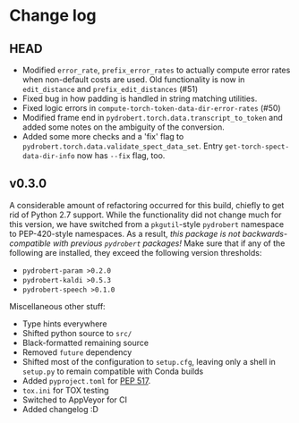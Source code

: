 # Change log

## HEAD

- Modified `error_rate`, `prefix_error_rates` to actually compute error rates
  when non-default costs are used. Old functionality is now in
  `edit_distance` and `prefix_edit_distances` (#51)
- Fixed bug in how padding is handled in string matching utilities.
- Fixed logic errors in `compute-torch-token-data-dir-error-rates` (#50)
- Modified frame end in `pydrobert.torch.data.transcript_to_token` and added
  some notes on the ambiguity of the conversion.
- Added some more checks and a 'fix' flag to
  `pydrobert.torch.data.validate_spect_data_set`. Entry
  `get-torch-spect-data-dir-info` now has `--fix` flag, too.

## v0.3.0

A considerable amount of refactoring occurred for this build, chiefly to get
rid of Python 2.7 support. While the functionality did not change much for this
version, we have switched from a `pkgutil`-style `pydrobert` namespace to
PEP-420-style namespaces. As a result, *this package is not
backwards-compatible with previous `pydrobert` packages!* Make sure that if any
of the following are installed, they exceed the following version thresholds:

- `pydrobert-param >0.2.0`
- `pydrobert-kaldi >0.5.3`
- `pydrobert-speech >0.1.0`

Miscellaneous other stuff:

- Type hints everywhere
- Shifted python source to `src/`
- Black-formatted remaining source
- Removed `future` dependency
- Shifted most of the configuration to `setup.cfg`, leaving only a shell
  in `setup.py` to remain compatible with Conda builds
- Added `pyproject.toml` for [PEP 517](https://www.python.org/dev/peps/pep-0517/).
- `tox.ini` for TOX testing
- Switched to AppVeyor for CI
- Added changelog :D
